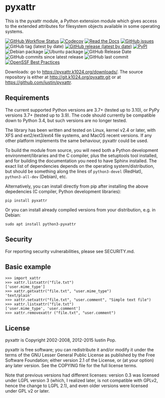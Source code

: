 # pyxattr

This is the pyxattr module, a Python extension module which gives access
to the extended attributes for filesystem objects available in some
operating systems.

[![GitHub Workflow Status](https://img.shields.io/github/actions/workflow/status/iustin/pyxattr/ci.yml?branch=main)](https://github.com/iustin/pyxattr/actions/workflows/ci.yml)
[![Codecov](https://img.shields.io/codecov/c/github/iustin/pyxattr)](https://codecov.io/gh/iustin/pyxattr)
[![Read the Docs](https://img.shields.io/readthedocs/pyxattr)](http://pyxattr.readthedocs.io/en/latest/?badge=latest)
[![GitHub issues](https://img.shields.io/github/issues/iustin/pyxattr)](https://github.com/iustin/pyxattr/issues)
![GitHub tag (latest by date)](https://img.shields.io/github/v/tag/iustin/pyxattr)
[![GitHub release (latest by date)](https://img.shields.io/github/v/release/iustin/pyxattr)](https://github.com/iustin/pyxattr/releases)
[![PyPI](https://img.shields.io/pypi/v/pyxattr)](https://pypi.org/project/pyxattr/)
![Debian package](https://img.shields.io/debian/v/python-pyxattr)
![Ubuntu package](https://img.shields.io/ubuntu/v/python-pyxattr)
![GitHub Release Date](https://img.shields.io/github/release-date/iustin/pyxattr)
![GitHub commits since latest release](https://img.shields.io/github/commits-since/iustin/pyxattr/latest)
![GitHub last commit](https://img.shields.io/github/last-commit/iustin/pyxattr)
[![OpenSSF Best Practices](https://bestpractices.coreinfrastructure.org/projects/7236/badge)](https://bestpractices.coreinfrastructure.org/projects/7236)

Downloads: go to <https://pyxattr.k1024.org/downloads/>. The source
repository is either at <http://git.k1024.org/pyxattr.git> or at
<https://github.com/iustin/pyxattr>.

## Requirements

The current supported Python versions are 3.7+ (tested up to 3.10), or
PyPy versions 3.7+ (tested up to 3.9). The code should currently be
compatible down to Python 3.4, but such versions are no longer tested.

The library has been written and tested on Linux, kernel v2.4 or
later, with XFS and ext2/ext3/ext4 file systems, and MacOS recent
versions. If any other platform implements the same behaviour,
pyxattr could be used.

To build the module from source, you will need both a Python
development environment/libraries and the C compiler, plus the
setuptools tool installed, and for building the documentation you need
to have Sphinx installed. The exact list of dependencies depends on
the operating system/distribution, but should be something along the
lines of `python3-devel` (RedHat), `python3-all-dev` (Debian), etc.

Alternatively, you can install directly from pip after installing the
above depedencies (C compiler, Python development libraries):

    pip install pyxattr

Or you can install already compiled versions from your distribution,
e.g. in Debian:

    sudo apt install python3-pyxattr

## Security

For reporting security vulnerabilities, please see SECURITY.md.

## Basic example

    >>> import xattr
    >>> xattr.listxattr("file.txt")
    ['user.mime_type']
    >>> xattr.getxattr("file.txt", "user.mime_type")
    'text/plain'
    >>> xattr.setxattr("file.txt", "user.comment", "Simple text file")
    >>> xattr.listxattr("file.txt")
    ['user.mime_type', 'user.comment']
    >>> xattr.removexattr ("file.txt", "user.comment")

## License

pyxattr is Copyright 2002-2008, 2012-2015 Iustin Pop.

pyxattr is free software; you can redistribute it and/or modify it under the
terms of the GNU Lesser General Public License as published by the Free
Software Foundation; either version 2.1 of the License, or (at your option) any
later version. See the COPYING file for the full license terms.

Note that previous versions had different licenses: version 0.3 was licensed
under LGPL version 3 (which, I realized later, is not compatible with GPLv2,
hence the change to LGPL 2.1), and even older versions were licensed under GPL
v2 or later.
